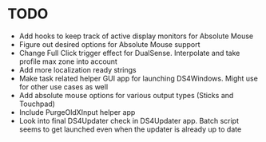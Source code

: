# TODO

* Add hooks to keep track of active display monitors for Absolute Mouse
* Figure out desired options for Absolute Mouse support
* Change Full Click trigger effect for DualSense. Interpolate and take profile max zone into account
* Add more localization ready strings
* Make task related helper GUI app for launching DS4Windows. Might use for other use cases as well
* Add absolute mouse options for various output types (Sticks and Touchpad)
* Include PurgeOldXInput helper app
* Look into final DS4Updater check in DS4Updater app. Batch script seems to get launched even when the updater is already up to date
